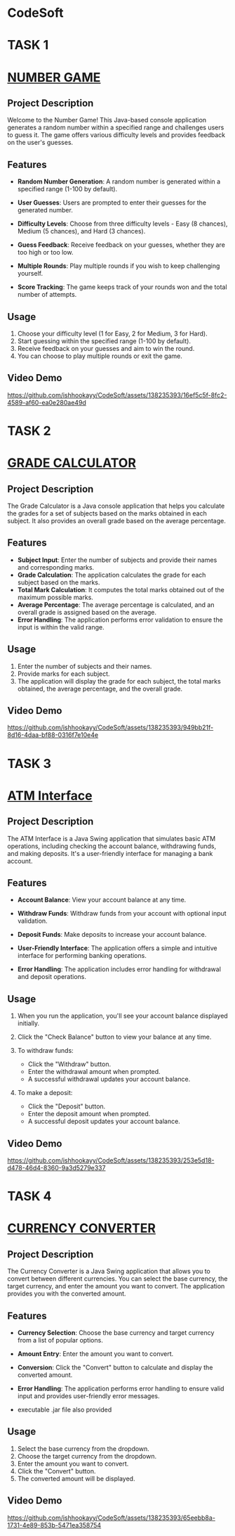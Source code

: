 # CodeSoft
# TASK 1
# [NUMBER GAME](https://github.com/ishhookayy/CodeSoft/tree/main/CodeSoft/NUmberGame)
## Project Description
Welcome to the Number Game! This Java-based console application generates a random number within a specified range and challenges users to guess it. The game offers various difficulty levels and provides feedback on the user's guesses.
## Features

- **Random Number Generation**: A random number is generated within a specified range (1-100 by default).

- **User Guesses**: Users are prompted to enter their guesses for the generated number.

- **Difficulty Levels**: Choose from three difficulty levels - Easy (8 chances), Medium (5 chances), and Hard (3 chances).

- **Guess Feedback**: Receive feedback on your guesses, whether they are too high or too low.

- **Multiple Rounds**: Play multiple rounds if you wish to keep challenging yourself.

- **Score Tracking**: The game keeps track of your rounds won and the total number of attempts.

## Usage
1. Choose your difficulty level (1 for Easy, 2 for Medium, 3 for Hard).
2. Start guessing within the specified range (1-100 by default).
3. Receive feedback on your guesses and aim to win the round.
4. You can choose to play multiple rounds or exit the game.

## Video Demo
https://github.com/ishhookayy/CodeSoft/assets/138235393/16ef5c5f-8fc2-4589-af60-ea0e280ae49d

# TASK 2
# [GRADE CALCULATOR](https://github.com/ishhookayy/CodeSoft/tree/main/CodeSoft/StudentGradeCalculator)
## Project Description
The Grade Calculator is a Java console application that helps you calculate the grades for a set of subjects based on the marks obtained in each subject. It also provides an overall grade based on the average percentage.
## Features

- **Subject Input**: Enter the number of subjects and provide their names and corresponding marks.
- **Grade Calculation**: The application calculates the grade for each subject based on the marks.
- **Total Mark Calculation**: It computes the total marks obtained out of the maximum possible marks.
- **Average Percentage**: The average percentage is calculated, and an overall grade is assigned based on the average.
- **Error Handling**: The application performs error validation to ensure the input is within the valid range.
## Usage
1. Enter the number of subjects and their names.
2. Provide marks for each subject.
3. The application will display the grade for each subject, the total marks obtained, the average percentage, and the overall grade.
  
## Video Demo
https://github.com/ishhookayy/CodeSoft/assets/138235393/949bb21f-8d16-4daa-bf88-0316f7e10e4e

# TASK 3
# [ATM Interface](https://github.com/ishhookayy/CodeSoft/tree/main/CodeSoft/ATM%20Interface)
## Project Description
The ATM Interface is a Java Swing application that simulates basic ATM operations, including checking the account balance, withdrawing funds, and making deposits. It's a user-friendly interface for managing a bank account.

## Features

- **Account Balance**: View your account balance at any time.

- **Withdraw Funds**: Withdraw funds from your account with optional input validation.

- **Deposit Funds**: Make deposits to increase your account balance.

- **User-Friendly Interface**: The application offers a simple and intuitive interface for performing banking operations.

- **Error Handling**: The application includes error handling for withdrawal and deposit operations.
## Usage
1. When you run the application, you'll see your account balance displayed initially.

2. Click the "Check Balance" button to view your balance at any time.

3. To withdraw funds:
   - Click the "Withdraw" button.
   - Enter the withdrawal amount when prompted.
   - A successful withdrawal updates your account balance.

4. To make a deposit:
   - Click the "Deposit" button.
   - Enter the deposit amount when prompted.
   - A successful deposit updates your account balance.
## Video Demo
https://github.com/ishhookayy/CodeSoft/assets/138235393/253e5d18-d478-46d4-8360-9a3d5279e337

# TASK 4
# [CURRENCY CONVERTER](https://github.com/ishhookayy/CodeSoft/tree/main/CodeSoft/CurrencyConverter)
## Project Description
The Currency Converter is a Java Swing application that allows you to convert between different currencies. You can select the base currency, the target currency, and enter the amount you want to convert. The application provides you with the converted amount.
## Features

- **Currency Selection**: Choose the base currency and target currency from a list of popular options.

- **Amount Entry**: Enter the amount you want to convert.

- **Conversion**: Click the "Convert" button to calculate and display the converted amount.

- **Error Handling**: The application performs error handling to ensure valid input and provides user-friendly error messages.

- executable .jar file also provided

## Usage
1. Select the base currency from the dropdown.
2. Choose the target currency from the dropdown.
3. Enter the amount you want to convert.
4. Click the "Convert" button.
5. The converted amount will be displayed.
## Video Demo
https://github.com/ishhookayy/CodeSoft/assets/138235393/65eebb8a-1731-4e89-853b-5471ea358754
